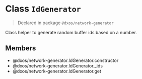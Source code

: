 # Class `IdGenerator`
> Declared in package `@dxos/network-generator`

Class helper to generate random buffer ids based on a number.

## Members
- @dxos/network-generator.IdGenerator.constructor
- @dxos/network-generator.IdGenerator._ids
- @dxos/network-generator.IdGenerator.get
